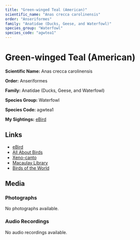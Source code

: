 ```yaml
---
title: "Green-winged Teal (American)"
scientific_name: "Anas crecca carolinensis"
order: "Anseriformes"
family: "Anatidae (Ducks, Geese, and Waterfowl)"
species_group: "Waterfowl"
species_code: "agwtea1"
---
```


# Green-winged Teal (American)

**Scientific Name:** Anas crecca carolinensis

**Order:** Anseriformes

**Family:** Anatidae (Ducks, Geese, and Waterfowl)

**Species Group:** Waterfowl

**Species Code:** agwtea1

**My Sightings:** [eBird](https://ebird.org/lifelist?r=world&time=life&spp=agwtea1)

## Links
* [eBird](https://ebird.org/species/agwtea1) 
* [All About Birds](https://www.allaboutbirds.org/guide/agwtea1) 
* [Xeno-canto](https://www.xeno-canto.org/species/agwtea1) 
* [Macaulay Library](https://search.macaulaylibrary.org/catalog?taxonCode=agwtea1&sort=rating_rank_desc)
* [Birds of the World](https://birdsoftheworld.org/bow/species/agwtea1)

## Media
### Photographs
No photographs available.

### Audio Recordings
No audio recordings available.

